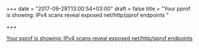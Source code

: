+++
date = "2017-09-29T13:00:54+03:00"
draft = false
title = "Your pprof is showing: IPv4 scans reveal exposed net/http/pprof endpoints  "

+++

<p><a href="http://mmcloughlin.com/posts/your-pprof-is-showing">Your pprof is showing: IPv4 scans reveal exposed net/http/pprof endpoints  </a></p>
